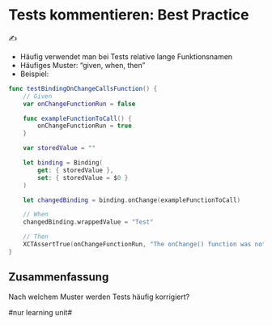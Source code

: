 # Tests kommentieren: Best Practice
✍️

- Häufig verwendet man bei Tests relative lange Funktionsnamen
- Häufiges Muster: “given, when, then” 
-  Beispiel:

```swift
func testBindingOnChangeCallsFunction() {
    // Given
    var onChangeFunctionRun = false

    func exampleFunctionToCall() {
        onChangeFunctionRun = true
    }

    var storedValue = ""

    let binding = Binding(
        get: { storedValue },
        set: { storedValue = $0 }
    )

    let changedBinding = binding.onChange(exampleFunctionToCall)

    // When
    changedBinding.wrappedValue = "Test"

    // Then
    XCTAssertTrue(onChangeFunctionRun, "The onChange() function was not run.")
}
```


## Zusammenfassung

Nach welchem Muster werden Tests häufig korrigiert?




#nur learning unit#